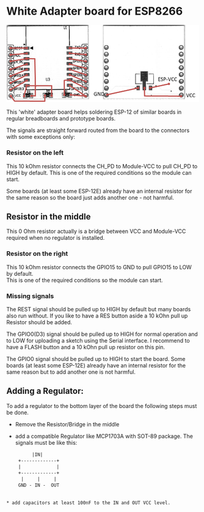 # White Adapter board for ESP8266


![Adapter Board with Wires](/boards/adapter-wires.png)

This 'white' adapter board helps soldering ESP-12 of similar boards in regular breadboards and prototype boards.

The signals are straight forward routed from the board to the connectors with some exceptions only:

### Resistor on the left

This 10 kOhm resistor connects the CH_PD to Module-VCC to pull CH_PD to HIGH by default.
This is one of the required conditions so the module can start.

Some boards (at least some ESP-12E) already have an internal resistor for the same reason so the board just adds another one - not harmful.

## Resistor in the middle

This 0 Ohm resistor actually is a bridge between VCC and Module-VCC required when no regulator is installed.

### Resistor on the right

This 10 kOhm resistor connects the GPIO15 to GND to pull GPIO15 to LOW by default.  
This is one of the required conditions so the module can start.

### Missing signals

The REST signal should be pulled up to HIGH by default but many boards also run without.
If you like to have a RES button aside a 10 kOhn pull up Resistor should be added.

The GPIO0(D3) signal should be pulled up to HIGH for normal operation and to LOW for uploading a sketch using the Serial interface.
I recommend to have a FLASH button and a 10 kOhn pull up resistor on this pin.

The GPIO0 signal should be pulled up to HIGH to start the board. 
Some boards (at least some ESP-12E) already have an internal resistor for the same reason but to add another one is not harmful.


## Adding a Regulator:

To add a regulator to the bottom layer of the board the following steps must be done.

* Remove the Resistor/Bridge in the middle

* add a compatible Regulator like MCP1703A with SOT-89 package. The signals must be like this:

    ```
          |IN|
     +-------------+
     |             |
     +-------------+
      |     |     |
     GND - IN -  OUT
```

* add capacitors at least 100nF to the IN and OUT VCC level.
